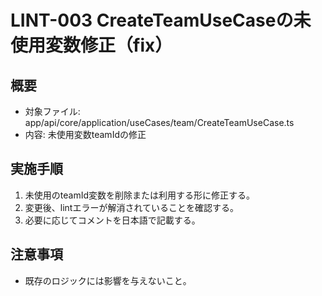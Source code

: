 # LINT-003 CreateTeamUseCaseの未使用変数修正（fix）

## 概要

- 対象ファイル: app/api/core/application/useCases/team/CreateTeamUseCase.ts
- 内容: 未使用変数teamIdの修正

## 実施手順

1. 未使用のteamId変数を削除または利用する形に修正する。
2. 変更後、lintエラーが解消されていることを確認する。
3. 必要に応じてコメントを日本語で記載する。

## 注意事項

- 既存のロジックには影響を与えないこと。
